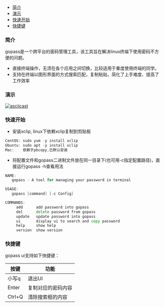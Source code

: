 * [简介](#简介)
* [演示](#演示)
* [快速开始](#快速开始)
* [快捷键](#快捷键)


### 简介
gopass是一个跨平台的密码管理工具，该工具旨在解决linux终端下使用密码不方便的问题。  

* 直接终端操作，无须在各个应用之间切换，比较适用于重度使用终端的同学。  
* 支持在终端以图形界面的方式搜索匹配，复制粘贴，简化了上手难度、提高了工作效率  


### 演示
[![asciicast](https://asciinema.org/a/0fPa5CJzUiue5Ilt1aJyd0I1x.png)](https://asciinema.org/a/0fPa5CJzUiue5Ilt1aJyd0I1x)


### 快速开始
* 安装xclip, linux下依赖xclip复制到剪贴板
 
```Go
CentOS: sudo yum -y install xclip
Ubuntu: sudo apt -y install xclip
Mac:    依赖于pbcopy,已默认安装
```

* 将配置文件和gopass二进制文件放在同一目录下(也可用-c指定配置路径)，直接运行gopass -h查看用法    


```Go
NAME:
   gopass - A tool for managing your password in terminal

USAGE:
   gopass [command] [-c Config]

COMMANDS:
     add      add password into gopass
     del      delete password from gopass
     update   update password into gopass
     ui       display ui to search and copy password
     help     show help
     version  show version
```


### 快捷键
gopass ui支持如下快捷键：

|按键|功能|
|----|---|
|小写q|退出UI|  
|Enter|复制对应的密码内容|
|Ctrl+Q|清除搜索框的内容|
